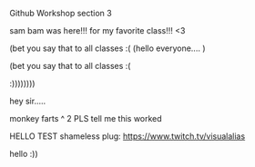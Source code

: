 Github Workshop section 3

 sam bam was here!!!
 for my favorite class!!!  <3

(bet you say that to all classes :( 
(hello everyone.... )   

(bet you say that to all classes :(    

:))))))))


hey sir.....



monkey farts ^ 2
PLS tell me this worked

HELLO TEST
shameless plug: https://www.twitch.tv/visualalias 

hello :))

